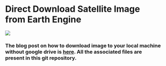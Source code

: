 # Direct Download Satellite Image from Earth Engine 

![](https://i.imgur.com/Z8DEJHh.jpg)

### The blog post on how to download image to your local machine without google drive is [here](). All the associated files are present in this git repository.